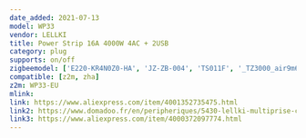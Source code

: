 ```yaml
---
date_added: 2021-07-13
model: WP33
vendor: LELLKI
title: Power Strip 16A 4000W 4AC + 2USB 
category: plug
supports: on/off
zigbeemodel: ['E220-KR4N0Z0-HA', 'JZ-ZB-004', 'TS011F', '_TZ3000_air9m6af', '_TZ3000_9djocypn', 'JZ-ZB-005']
compatible: [z2m, zha]
z2m: WP33-EU
mlink: 
link: https://www.aliexpress.com/item/4001352735475.html
link2: https://www.domadoo.fr/en/peripheriques/5430-lellki-multiprise-connectee-zigbee-30-4-prises-2-ports-usb.html
link3: https://www.aliexpress.com/item/4000372097774.html
---
```

